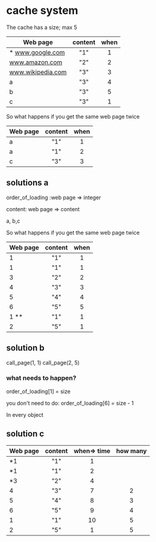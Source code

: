 # cache system

The cache has a size; max 5

| Web page       | content           |when|
| ------------- |:-------------:|:-------------:|
| * www.google.com |"1"|1| 
| www.amazon.com |"2"|2|
| www.wikipedia.com |"3"|3|
| a |"3"|4|
| b |"3"|5|
| c |"3"|1|

So what happens if you get the same web page twice

| Web page       | content           |when|
| ------------- |:-------------:|:-------------:|
| a |"1"|1| 
| a |"1"|2|
| c |"3"|3|

## solutions a

order_of_loading :web page => integer

content: web page => content

a, b,c

So what happens if you get the same web page twice

| Web page       | content           |when|
| ------------- |:-------------:|:-------------:|
| 1 |"1"|1| 
| 1 |"1"|1|
| 3 |"2"|2|
| 4 |"3"|3|
| 5 |"4"|4|
| 6 |"5"|5|
| 1 ** |"1"|1|
| 2 |"5"|1|

## solution b

call_page(1, 1)
call_page(2, 5)
### what needs to happen?
order_of_loading[1] = size

you don't need to do:
order_of_loading[6] = size - 1

In every object

## solution c
| Web page       | content           |when=> time|how many|
| ------------- |:-------------:|:-------------:|:-------------:|
| *1 |"1"|1|| 
| *1 |"1"|2||
| *3 |"2"|4||
| 4 |"3"|7|2|
| 5 |"4"|8|3|
| 6 |"5"|9|4|
| 1 |"1"|10|5|
| 2 |"5"|1|5|



